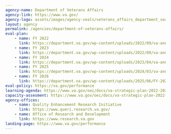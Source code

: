 ```yaml
---
agency-name: Department of Veterans Affairs
agency-link: https://www.va.gov/
agency-logo: assets/images/agency-seals/veterans_affairs_department_seal.png
layout: agency
permalink: /agencies/department-of-veterans-affairs/
eval-plan:
    - name: FY 2022
      link: https://department.va.gov/wp-content/uploads/2022/09/va-annual-evaluation-plan-2022.pdf
    - name: FY 2023
      link: https://department.va.gov/wp-content/uploads/2022/09/va-annual-evaluation-plan-2023.pdf
    - name: FY 2024
      link: https://department.va.gov/wp-content/uploads/2023/04/va-annual-evaluation-plan-2024.pdf
    - name: FY 2025
      link: https://department.va.gov/wp-content/uploads/2024/03/va-annual-evaluation-plan-2025.pdf
    - name: FY 2026
      link: https://department.va.gov/wp-content/uploads/2025/06/FY-2026-Annual-Evaluation-Plan.pdf
eval-policy: https://va.gov/performance
learning-agenda: https://www.va.gov/oei/docs/va-strategic-plan-2022-2028.pdf#page=138
capacity-assesment: https://www.va.gov/oei/docs/va-strategic-plan-2022-2028.pdf#page=169
agency-offices:
    - name: Quality Enhancement Research Initiative
      link: https://www.queri.research.va.gov/
    - name: Office of Research and Development
      link: https://www.research.va.gov
landing-page: https://www.va.gov/performance
---
```

